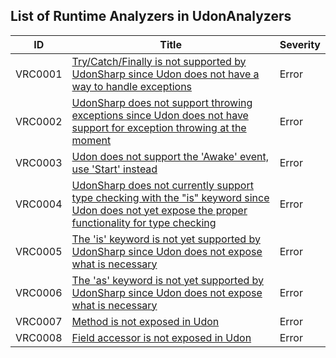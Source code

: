 ## List of Runtime Analyzers in UdonAnalyzers

| ID      | Title                                                                                                                                                                | Severity | 
| ------- | -------------------------------------------------------------------------------------------------------------------------------------------------------------------- | -------- | 
| VRC0001 | [Try/Catch/Finally is not supported by UdonSharp since Udon does not have a way to handle exceptions](./VRC0001.md)                                                  | Error    | 
| VRC0002 | [UdonSharp does not support throwing exceptions since Udon does not have support for exception throwing at the moment](./VRC0002.md)                                 | Error    | 
| VRC0003 | [Udon does not support the 'Awake' event, use 'Start' instead](./VRC0003.md)                                                                                         | Error    | 
| VRC0004 | [UdonSharp does not currently support type checking with the \"is\" keyword since Udon does not yet expose the proper functionality for type checking](./VRC0004.md) | Error    | 
| VRC0005 | [The 'is' keyword is not yet supported by UdonSharp since Udon does not expose what is necessary](./VRC0005.md)                                                      | Error    | 
| VRC0006 | [The 'as' keyword is not yet supported by UdonSharp since Udon does not expose what is necessary](./VRC0006.md)                                                      | Error    | 
| VRC0007 | [Method is not exposed in Udon](./VRC0007.md)                                                                                                                        | Error    | 
| VRC0008 | [Field accessor is not exposed in Udon](./VRC0008.md)                                                                                                                | Error    | 


